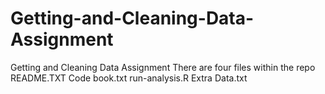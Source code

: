 # Getting-and-Cleaning-Data-Assignment
Getting and Cleaning Data Assignment
There are four files within the repo
README.TXT
Code book.txt
run-analysis.R
Extra Data.txt
